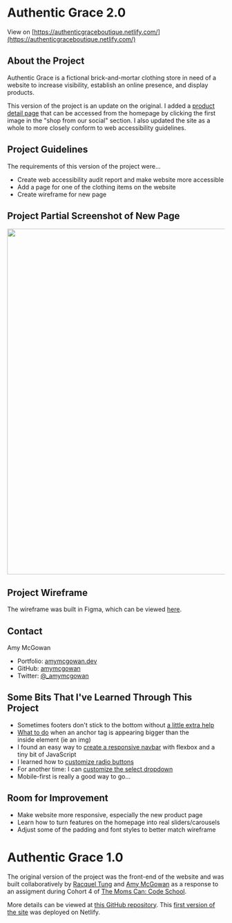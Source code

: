 
# Authentic Grace 2.0

View on [https://authenticgraceboutique.netlify.com/](https://authenticgraceboutique.netlify.com/)

## About the Project

Authentic Grace is a fictional brick-and-mortar clothing store in need of a website to increase visibility, establish an online presence, and display products.

This version of the project is an update on the original.  I added a [product detail page](https://authenticgraceboutique.netlify.com/perfect-skinny-jeans.html) that can be accessed from the homepage by clicking the first image in the "shop from our social" section.  I also updated the site as a whole to more closely conform to web accessibility guidelines.  

## Project Guidelines

The requirements of this version of the project were...
* Create web accessibility audit report and make website more accessible
* Add a page for one of the clothing items on the website
* Create wireframe for new page

## Project Partial Screenshot of New Page

<img src="https://i.imgur.com/xwH47p1.png" width="800px" align="center">

## Project Wireframe

The wireframe was built in Figma, which can be viewed [here](https://www.figma.com/file/B3DRSq5O8fMImA669BpgYe/Authentic-Grace-2.0?node-id=0%3A1).

## Contact

Amy McGowan
* Portfolio: [amymcgowan.dev](https://amymcgowan.dev/)
* GitHub: [amymcgowan](https://github.com/amymcgowan)
* Twitter: [@_amymcgowan](https://twitter.com/_amymcgowan)

## Some Bits That I've Learned Through This Project
* Sometimes footers don't stick to the bottom without [a little extra help](https://medium.com/@zerox/keep-that-damn-footer-at-the-bottom-c7a921cb9551)
* [What to do](https://stackoverflow.com/questions/22786357/anchor-tag-is-larger-than-element-it-holds) when an anchor tag is appearing bigger than the inside element (ie an img) 
* I found an easy way to [create a responsive navbar](https://itnext.io/how-to-build-a-responsive-navbar-using-flexbox-and-javascript-eb0af24f19bf) with flexbox and a tiny bit of JavaScript
* I learned how to [customize radio buttons](https://markheath.net/post/customize-radio-button-css)
* For another time: I can [customize the select dropdown](https://www.w3schools.com/howto/howto_custom_select.asp)
* Mobile-first is really a good way to go...

## Room for Improvement
* Make website more responsive, especially the new product page
* Learn how to turn features on the homepage into real sliders/carousels
* Adjust some of the padding and font styles to better match wireframe



# Authentic Grace 1.0

The original version of the project was the front-end of the website and was built collaboratively by [Racquel Tung](https://racqcancode.github.io/portfolio-WIP) and [Amy McGowan](https://amymcgowan.dev) as a response to an assigment during Cohort 4 of [The Moms Can: Code School](https://www.momscan.co/).

More details can be viewed at [this GitHub repository](https://github.com/racqcancode/frontend-website).  This [first version of the site](https://loving-minsky-8fe614.netlify.com/) was deployed on Netlify.
